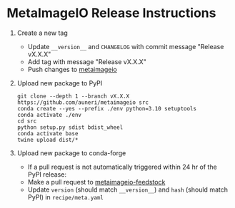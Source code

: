# MetaImageIO Release Instructions

1. Create a new tag

    * Update `__version__` and `CHANGELOG` with commit message "Release vX.X.X"
    * Add tag with message "Release vX.X.X"
    * Push changes to [metaimageio](https://github.com/auneri/metaimageio)

2. Upload new package to PyPI

    ```shell
    git clone --depth 1 --branch vX.X.X https://github.com/auneri/metaimageio src
    conda create --yes --prefix ./env python=3.10 setuptools
    conda activate ./env
    cd src
    python setup.py sdist bdist_wheel
    conda activate base
    twine upload dist/*
    ```

3. Upload new package to conda-forge

    * If a pull request is not automatically triggered within 24 hr of the PyPI release:
    * Make a pull request to [metaimageio-feedstock](https://github.com/conda-forge/metaimageio-feedstock)
    * Update `version` (should match `__version__`) and `hash` (should match PyPI) in `recipe/meta.yaml`
